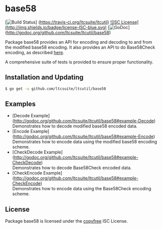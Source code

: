 base58
==========

[![Build Status](http://img.shields.io/travis/ltcsuite/ltcutil.svg)]
(https://travis-ci.org/ltcsuite/ltcutil) [![ISC License]
(http://img.shields.io/badge/license-ISC-blue.svg)](http://copyfree.org)
[![GoDoc](https://godoc.org/github.com/ltcsuite/ltcutil/base58?status.png)]
(http://godoc.org/github.com/ltcsuite/ltcutil/base58)

Package base58 provides an API for encoding and decoding to and from the
modified base58 encoding.  It also provides an API to do Base58Check encoding,
as described [here](https://en.litecoin.it/wiki/Base58Check_encoding).

A comprehensive suite of tests is provided to ensure proper functionality.

## Installation and Updating

```bash
$ go get -u github.com/ltcsuite/ltcutil/base58
```

## Examples

* [Decode Example]
  (http://godoc.org/github.com/ltcsuite/ltcutil/base58#example-Decode)  
  Demonstrates how to decode modified base58 encoded data.
* [Encode Example]
  (http://godoc.org/github.com/ltcsuite/ltcutil/base58#example-Encode)  
  Demonstrates how to encode data using the modified base58 encoding scheme.
* [CheckDecode Example]
  (http://godoc.org/github.com/ltcsuite/ltcutil/base58#example-CheckDecode)  
  Demonstrates how to decode Base58Check encoded data.
* [CheckEncode Example]
  (http://godoc.org/github.com/ltcsuite/ltcutil/base58#example-CheckEncode)  
  Demonstrates how to encode data using the Base58Check encoding scheme.

## License

Package base58 is licensed under the [copyfree](http://copyfree.org) ISC
License.
